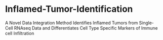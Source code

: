 # Inflamed-Tumor-Identification
A Novel Data Integration Method Identifies Inflamed Tumors from Single-Cell RNAseq Data and Differentiates Cell Type Specific Markers of Immune cell Infiltration

